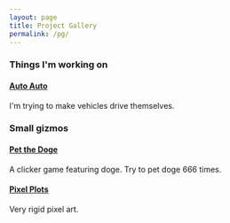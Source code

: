 ```yaml
---
layout: page
title: Project Gallery
permalink: /pg/
---
```

### Things I'm working on

#### [Auto Auto](http://calautogolf.github.io/)
I'm trying to make vehicles drive themselves.

### Small gizmos

#### [Pet the Doge](http://petthedoge.meteor.com)
A clicker game featuring doge. Try to pet doge 666 times.

#### [Pixel Plots](http://pixelplots.herokuapp.com)
Very rigid pixel art.
